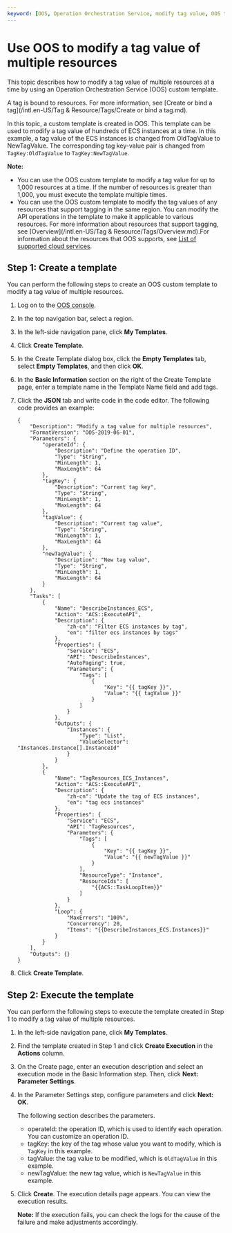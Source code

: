 ```yaml
---
keyword: [OOS, Operation Orchestration Service, modify tag value, OOS template]
---
```


# Use OOS to modify a tag value of multiple resources

This topic describes how to modify a tag value of multiple resources at a time by using an Operation Orchestration Service \(OOS\) custom template.

A tag is bound to resources. For more information, see [Create or bind a tag](/intl.en-US/Tag & Resource/Tags/Create or bind a tag.md).

In this topic, a custom template is created in OOS. This template can be used to modify a tag value of hundreds of ECS instances at a time. In this example, a tag value of the ECS instances is changed from OldTagValue to NewTagValue. The corresponding tag key-value pair is changed from `TagKey:OldTagValue` to `TagKey:NewTagValue`.

**Note:**

-   You can use the OOS custom template to modify a tag value for up to 1,000 resources at a time. If the number of resources is greater than 1,000, you must execute the template multiple times.
-   You can use the OOS custom template to modify the tag values of any resources that support tagging in the same region. You can modify the API operations in the template to make it applicable to various resources. For more information about resources that support tagging, see [Overview](/intl.en-US/Tag & Resource/Tags/Overview.md).For information about the resources that OOS supports, see [List of supported cloud services](https://www.alibabacloud.com/help/doc-detail/120682.htm).

## Step 1: Create a template

You can perform the following steps to create an OOS custom template to modify a tag value of multiple resources.

1.  Log on to the [OOS console](https://oos.console.aliyun.com/).

2.  In the top navigation bar, select a region.

3.  In the left-side navigation pane, click **My Templates**.

4.  Click **Create Template**.

5.  In the Create Template dialog box, click the **Empty Templates** tab, select **Empty Templates**, and then click **OK**.

6.  In the **Basic Information** section on the right of the Create Template page, enter a template name in the Template Name field and add tags.

7.  Click the **JSON** tab and write code in the code editor. The following code provides an example:

    ```
    {
        "Description": "Modify a tag value for multiple resources",
        "FormatVersion": "OOS-2019-06-01",
        "Parameters": {
            "operateId": {
                "Description": "Define the operation ID",
                "Type": "String",
                "MinLength": 1,
                "MaxLength": 64
            },
            "tagKey": {
                "Description": "Current tag key",
                "Type": "String",
                "MinLength": 1,
                "MaxLength": 64
            },
            "tagValue": {
                "Description": "Current tag value",
                "Type": "String",
                "MinLength": 1,
                "MaxLength": 64
            },
            "newTagValue": {
                "Description": "New tag value",
                "Type": "String",
                "MinLength": 1,
                "MaxLength": 64
            }
        },
        "Tasks": [
            {
                "Name": "DescribeInstances_ECS",
                "Action": "ACS::ExecuteAPI",
                "Description": {
                    "zh-cn": "Filter ECS instances by tag",
                    "en": "filter ecs instances by tags"
                },
                "Properties": {
                    "Service": "ECS",
                    "API": "DescribeInstances",
                    "AutoPaging": true,
                    "Parameters": {
                        "Tags": [
                            {
                                "Key": "{{ tagKey }}",
                                "Value": "{{ tagValue }}"
                            }
                        ]
                    }
                },
                "Outputs": {
                    "Instances": {
                        "Type": "List",
                        "ValueSelector": "Instances.Instance[].InstanceId"
                    }
                }
            },
            {
                "Name": "TagResources_ECS_Instances",
                "Action": "ACS::ExecuteAPI",
                "Description": {
                    "zh-cn": "Update the tag of ECS instances",
                    "en": "tag ecs instances"
                },
                "Properties": {
                    "Service": "ECS",
                    "API": "TagResources",
                    "Parameters": {
                        "Tags": [
                            {
                                "Key": "{{ tagKey }}",
                                "Value": "{{ newTagValue }}"
                            }
                        ],
                        "ResourceType": "Instance",
                        "ResourceIds": [
                            "{{ACS::TaskLoopItem}}"
                        ]
                    }
                },
                "Loop": {
                    "MaxErrors": "100%",
                    "Concurrency": 20,
                    "Items": "{{DescribeInstances_ECS.Instances}}"
                }
            }
        ],
        "Outputs": {}
    }
    ```

8.  Click **Create Template**.


## Step 2: Execute the template

You can perform the following steps to execute the template created in Step 1 to modify a tag value of multiple resources.

1.  In the left-side navigation pane, click **My Templates**.

2.  Find the template created in Step 1 and click **Create Execution** in the **Actions** column.

3.  On the Create page, enter an execution description and select an execution mode in the Basic Information step. Then, click **Next: Parameter Settings**.

4.  In the Parameter Settings step, configure parameters and click **Next: OK**.

    The following section describes the parameters.

    -   operateId: the operation ID, which is used to identify each operation. You can customize an operation ID.
    -   tagKey: the key of the tag whose value you want to modify, which is `TagKey` in this example.
    -   tagValue: the tag value to be modified, which is `OldTagValue` in this example.
    -   newTagValue: the new tag value, which is `NewTagValue` in this example.
5.  Click **Create**. The execution details page appears. You can view the execution results.

    **Note:** If the execution fails, you can check the logs for the cause of the failure and make adjustments accordingly.


